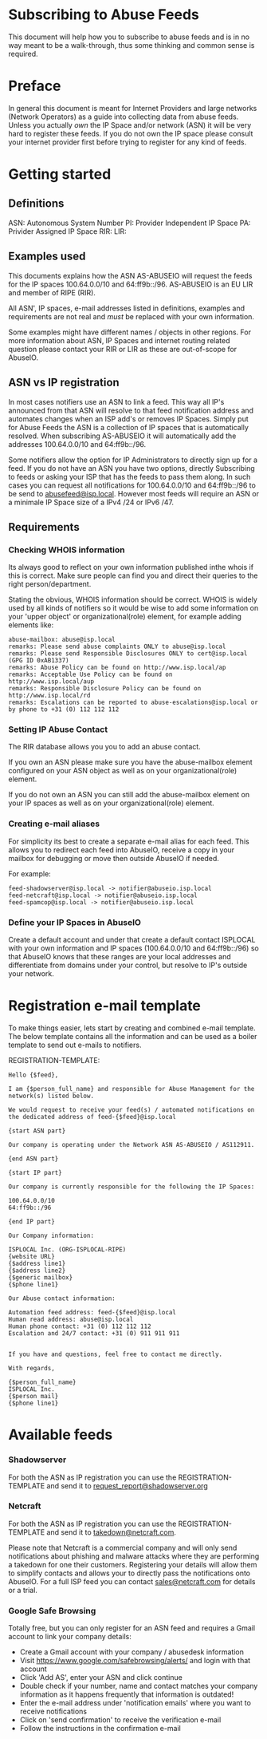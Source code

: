 # Subscribing to Abuse Feeds

This document will help how you to subscribe to abuse feeds and is in no way meant to be a walk-through, thus some thinking and common sense is required.

# Preface

In general this document is meant for Internet Providers and large networks (Network Operators) as a guide into collecting data from abuse feeds. Unless you actually _own_ the IP Space and/or network (ASN) it will be very hard to register these feeds. If you do not own the IP space please consult your internet provider first before trying to register for any kind of feeds.

# Getting started

## Definitions

ASN: Autonomous System Number
PI: Provider Independent IP Space
PA: Privider Assigned IP Space
RIR:
LIR:

## Examples used

This documents explains how the ASN AS-ABUSEIO will request the feeds for the IP spaces 100.64.0.0/10 and 64:ff9b::/96. AS-ABUSEIO is an EU LIR and member of RIPE (RIR).

All ASN', IP spaces, e-mail addresses listed in definitions, examples and requirements are not real and _must_ be replaced with your own information.

Some examples might have different names / objects in other regions. For more information about ASN, IP Spaces and internet routing related question please contact your RIR or LIR as these are out-of-scope for AbuseIO.

## ASN vs IP registration

In most cases notifiers use an ASN to link a feed. This way all IP's announced from that ASN will resolve to that feed notification address and automates changes when an ISP add's or removes IP Spaces. Simply put for Abuse Feeds the ASN is a collection of IP spaces that is automatically resolved. When subscribing AS-ABUSEIO it will automatically add the addresses 100.64.0.0/10 and 64:ff9b::/96.

Some notifiers allow the option for IP Administrators to directly sign up for a feed. If you do not have an ASN you have two options, directly Subscribing to feeds or asking your ISP that has the feeds to pass them along. In such cases you can request all notifications for 100.64.0.0/10 and 64:ff9b::/96 to be send to abusefeed@isp.local. However most feeds will require an ASN or a minimale IP Space size of a IPv4 /24 or IPv6 /47.

## Requirements

### Checking WHOIS information

Its always good to reflect on your own information published inthe whois if this is correct. Make sure people can find you and direct their queries to the right person/department.

Stating the obvious, WHOIS information should be correct. WHOIS is widely used by all kinds of notifiers so it would be wise to add some information on your 'upper object' or organizational(role) element, for example adding elements like:

```
abuse-mailbox: abuse@isp.local
remarks: Please send abuse complaints ONLY to abuse@isp.local
remarks: Please send Responsible Disclosures ONLY to cert@isp.local (GPG ID 0xAB1337)
remarks: Abuse Policy can be found on http://www.isp.local/ap
remarks: Acceptable Use Policy can be found on http://www.isp.local/aup
remarks: Responsible Disclosure Policy can be found on http://www.isp.local/rd
remarks: Escalations can be reported to abuse-escalations@isp.local or by phone to +31 (0) 112 112 112
```

### Setting IP Abuse Contact

The RIR database allows you you to add an abuse contact.

If you own an ASN please make sure you have the abuse-mailbox element configured on your ASN object as well as on your organizational(role) element.

If you do not own an ASN you can still add the abuse-mailbox element on your IP spaces as well as on your organizational(role) element.

### Creating e-mail aliases

For simplicity its best to create a separate e-mail alias for each feed. This allows you to redirect each feed into AbuseIO, receive a copy in your mailbox for debugging or move then outside AbuseIO if needed.

For example:
```
feed-shadowserver@isp.local -> notifier@abuseio.isp.local
feed-netcraft@isp.local -> notifier@abuseio.isp.local
feed-spamcop@isp.local -> notifier@abuseio.isp.local
```

### Define your IP Spaces in AbuseIO

Create a default account and under that create a default contact ISPLOCAL with your own information and IP spaces (100.64.0.0/10 and 64:ff9b::/96) so that AbuseIO knows that these ranges are your local addresses and differentiate from domains under your control, but resolve to IP's outside your network.

# Registration e-mail template

To make things easier, lets start by creating and combined e-mail template. The below template contains all the information and can be used as a boiler template to send out e-mails to notifiers.

REGISTRATION-TEMPLATE:
```
Hello {$feed},

I am {$person_full_name} and responsible for Abuse Management for the network(s) listed below.

We would request to receive your feed(s) / automated notifications on the dedicated address of feed-{$feed}@isp.local

{start ASN part}

Our company is operating under the Network ASN AS-ABUSEIO / AS112911.

{end ASN part}

{start IP part}

Our company is currently responsible for the following the IP Spaces:

100.64.0.0/10
64:ff9b::/96

{end IP part}

Our Company information:

ISPLOCAL Inc. (ORG-ISPLOCAL-RIPE)
{website URL}
{$address line1}
{$address line2}
{$generic mailbox}
{$phone line1}

Our Abuse contact information:

Automation feed address: feed-{$feed}@isp.local
Human read address: abuse@isp.local
Human phone contact: +31 (0) 112 112 112
Escalation and 24/7 contact: +31 (0) 911 911 911


If you have and questions, feel free to contact me directly.

With regards,

{$person_full_name}
ISPLOCAL Inc.
{$person mail}
{$phone line1}

```

# Available feeds

### Shadowserver

For both the ASN as IP registration you can use the REGISTRATION-TEMPLATE and
send it to request_report@shadowserver.org

### Netcraft

For both the ASN as IP registration you can use the REGISTRATION-TEMPLATE and
send it to takedown@netcraft.com.

Please note that Netcraft is a commercial company and will only send
notifications about phishing and malware attacks where they are performing a
takedown for one their customers. Registering your details will allow them to
simplify contacts and allows your to directly pass the notifications onto AbuseIO.
For a full ISP feed you can contact sales@netcraft.com for details or a trial.

### Google Safe Browsing

Totally free, but you can only register for an ASN feed and requires a Gmail
account to link your company details:

- Create a Gmail account with your company / abusedesk information
- Visit https://www.google.com/safebrowsing/alerts/ and login with that account
- Click 'Add AS', enter your ASN and click continue
- Double check if your number, name and contact matches your company information as it happens frequently that information is outdated!
- Enter the e-mail address under 'notification emails' where you want to receive notifications
- Click on 'send confirmation' to receive the verification e-mail
- Follow the instructions in the confirmation e-mail
